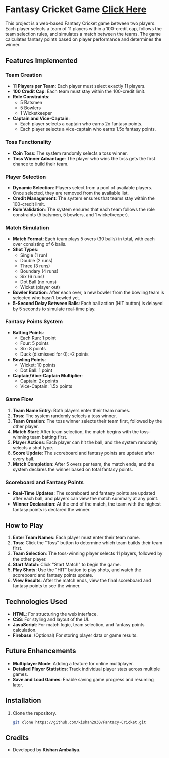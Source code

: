 # Fantasy Cricket Game [Click Here](https://fantacy-cricket.vercel.app/)

This project is a web-based Fantasy Cricket game between two players. Each player selects a team of 11 players within a 100-credit cap, follows the team selection rules, and simulates a match between the teams. The game calculates fantasy points based on player performance and determines the winner.

## Features Implemented

### Team Creation

- **11 Players per Team**: Each player must select exactly 11 players.
- **100 Credit Cap**: Each team must stay within the 100-credit limit.
- **Role Constraints**:
  - 5 Batsmen
  - 5 Bowlers
  - 1 Wicketkeeper
- **Captain and Vice-Captain**:
  - Each player selects a captain who earns 2x fantasy points.
  - Each player selects a vice-captain who earns 1.5x fantasy points.

### Toss Functionality

- **Coin Toss**: The system randomly selects a toss winner.
- **Toss Winner Advantage**: The player who wins the toss gets the first chance to build their team.

### Player Selection

- **Dynamic Selection**: Players select from a pool of available players. Once selected, they are removed from the available list.
- **Credit Management**: The system ensures that teams stay within the 100-credit limit.
- **Role Validation**: The system ensures that each team follows the role constraints (5 batsmen, 5 bowlers, and 1 wicketkeeper).

### Match Simulation

- **Match Format**: Each team plays 5 overs (30 balls) in total, with each over consisting of 6 balls.
- **Shot Types**:
  - Single (1 run)
  - Double (2 runs)
  - Three (3 runs)
  - Boundary (4 runs)
  - Six (6 runs)
  - Dot Ball (no runs)
  - Wicket (player out)
- **Bowler Rotation**: After each over, a new bowler from the bowling team is selected who hasn't bowled yet.
- **5-Second Delay Between Balls**: Each ball action (HIT button) is delayed by 5 seconds to simulate real-time play.

### Fantasy Points System

- **Batting Points**:
  - Each Run: 1 point
  - Four: 5 points
  - Six: 8 points
  - Duck (dismissed for 0): -2 points
- **Bowling Points**:
  - Wicket: 10 points
  - Dot Ball: 1 point
- **Captain/Vice-Captain Multiplier**:
  - Captain: 2x points
  - Vice-Captain: 1.5x points

### Game Flow

1. **Team Name Entry**: Both players enter their team names.
2. **Toss**: The system randomly selects a toss winner.
3. **Team Creation**: The toss winner selects their team first, followed by the other player.
4. **Match Start**: After team selection, the match begins with the toss-winning team batting first.
5. **Player Actions**: Each player can hit the ball, and the system randomly selects a shot type.
6. **Score Update**: The scoreboard and fantasy points are updated after every ball.
7. **Match Completion**: After 5 overs per team, the match ends, and the system declares the winner based on total fantasy points.

### Scoreboard and Fantasy Points

- **Real-Time Updates**: The scoreboard and fantasy points are updated after each ball, and players can view the match summary at any point.
- **Winner Declaration**: At the end of the match, the team with the highest fantasy points is declared the winner.

## How to Play

1. **Enter Team Names**: Each player must enter their team name.
2. **Toss**: Click the "Toss" button to determine which team builds their team first.
3. **Team Selection**: The toss-winning player selects 11 players, followed by the other player.
4. **Start Match**: Click "Start Match" to begin the game.
5. **Play Shots**: Use the "HIT" button to play shots, and watch the scoreboard and fantasy points update.
6. **View Results**: After the match ends, view the final scoreboard and fantasy points to see the winner.

## Technologies Used

- **HTML**: For structuring the web interface.
- **CSS**: For styling and layout of the UI.
- **JavaScript**: For match logic, team selection, and fantasy points calculation.
- **Firebase**: (Optional) For storing player data or game results.

## Future Enhancements

- **Multiplayer Mode**: Adding a feature for online multiplayer.
- **Detailed Player Statistics**: Track individual player stats across multiple games.
- **Save and Load Games**: Enable saving game progress and resuming later.

## Installation

1. Clone the repository.
   ```bash
   git clone https://github.com/kishan2930/Fantacy-Cricket.git
   ```

## Credits

- Developed by **Kishan Ambaliya.**
